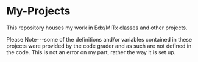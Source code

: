 # My-Projects
This repository houses my work in Edx/MITx classes and other projects.

Please Note---some of the definitions and/or variables contained in these projects were provided by the code grader and as such are not defined in the code.  This is not an error on my part, rather the way it is set up.


